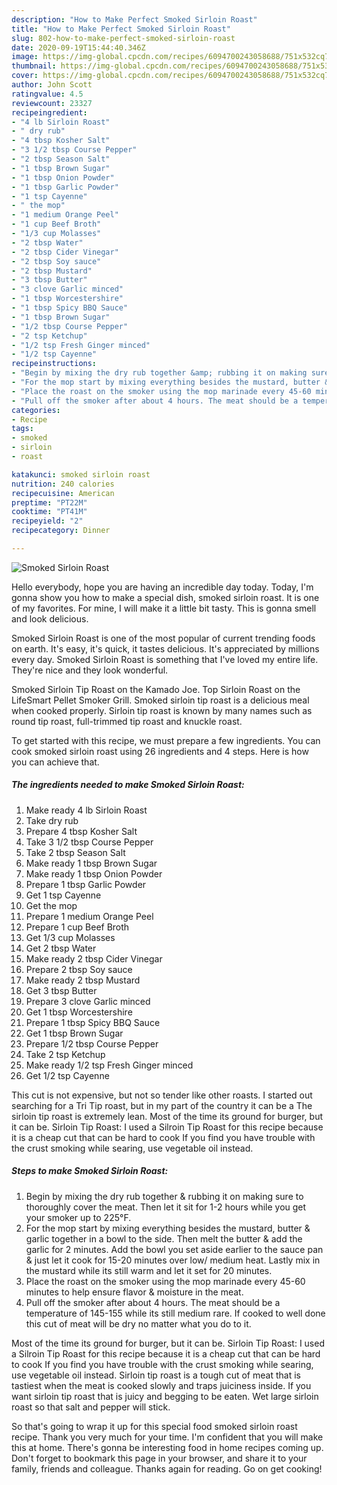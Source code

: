 ```yaml
---
description: "How to Make Perfect Smoked Sirloin Roast"
title: "How to Make Perfect Smoked Sirloin Roast"
slug: 802-how-to-make-perfect-smoked-sirloin-roast
date: 2020-09-19T15:44:40.346Z
image: https://img-global.cpcdn.com/recipes/6094700243058688/751x532cq70/smoked-sirloin-roast-recipe-main-photo.jpg
thumbnail: https://img-global.cpcdn.com/recipes/6094700243058688/751x532cq70/smoked-sirloin-roast-recipe-main-photo.jpg
cover: https://img-global.cpcdn.com/recipes/6094700243058688/751x532cq70/smoked-sirloin-roast-recipe-main-photo.jpg
author: John Scott
ratingvalue: 4.5
reviewcount: 23327
recipeingredient:
- "4 lb Sirloin Roast"
- " dry rub"
- "4 tbsp Kosher Salt"
- "3 1/2 tbsp Course Pepper"
- "2 tbsp Season Salt"
- "1 tbsp Brown Sugar"
- "1 tbsp Onion Powder"
- "1 tbsp Garlic Powder"
- "1 tsp Cayenne"
- " the mop"
- "1 medium Orange Peel"
- "1 cup Beef Broth"
- "1/3 cup Molasses"
- "2 tbsp Water"
- "2 tbsp Cider Vinegar"
- "2 tbsp Soy sauce"
- "2 tbsp Mustard"
- "3 tbsp Butter"
- "3 clove Garlic minced"
- "1 tbsp Worcestershire"
- "1 tbsp Spicy BBQ Sauce"
- "1 tbsp Brown Sugar"
- "1/2 tbsp Course Pepper"
- "2 tsp Ketchup"
- "1/2 tsp Fresh Ginger minced"
- "1/2 tsp Cayenne"
recipeinstructions:
- "Begin by mixing the dry rub together &amp; rubbing it on making sure to thoroughly cover the meat. Then let it sit for 1-2 hours while you get your smoker up to 225°F."
- "For the mop start by mixing everything besides the mustard, butter &amp; garlic together in a bowl to the side. Then melt the butter &amp; add the garlic for 2 minutes. Add the bowl you set aside earlier to the sauce pan &amp; just let it cook for 15-20 minutes over low/ medium heat. Lastly mix in the mustard while its still warm and let it set for 20 minutes."
- "Place the roast on the smoker using the mop marinade every 45-60 minutes to help ensure flavor &amp; moisture in the meat."
- "Pull off the smoker after about 4 hours. The meat should be a temperature of 145-155 while its still medium rare. If cooked to well done this cut of meat will be dry no matter what you do to it."
categories:
- Recipe
tags:
- smoked
- sirloin
- roast

katakunci: smoked sirloin roast 
nutrition: 240 calories
recipecuisine: American
preptime: "PT22M"
cooktime: "PT41M"
recipeyield: "2"
recipecategory: Dinner

---
```



![Smoked Sirloin Roast](https://img-global.cpcdn.com/recipes/6094700243058688/751x532cq70/smoked-sirloin-roast-recipe-main-photo.jpg)

Hello everybody, hope you are having an incredible day today. Today, I'm gonna show you how to make a special dish, smoked sirloin roast. It is one of my favorites. For mine, I will make it a little bit tasty. This is gonna smell and look delicious.

Smoked Sirloin Roast is one of the most popular of current trending foods on earth. It's easy, it's quick, it tastes delicious. It's appreciated by millions every day. Smoked Sirloin Roast is something that I've loved my entire life. They're nice and they look wonderful.

Smoked Sirloin Tip Roast on the Kamado Joe. Top Sirloin Roast on the LifeSmart Pellet Smoker Grill. Smoked sirloin tip roast is a delicious meal when cooked properly. Sirloin tip roast is known by many names such as round tip roast, full-trimmed tip roast and knuckle roast.


To get started with this recipe, we must prepare a few ingredients. You can cook smoked sirloin roast using 26 ingredients and 4 steps. Here is how you can achieve that.

<!--inarticleads1-->

##### The ingredients needed to make Smoked Sirloin Roast:

1. Make ready 4 lb Sirloin Roast
1. Take  dry rub
1. Prepare 4 tbsp Kosher Salt
1. Take 3 1/2 tbsp Course Pepper
1. Take 2 tbsp Season Salt
1. Make ready 1 tbsp Brown Sugar
1. Make ready 1 tbsp Onion Powder
1. Prepare 1 tbsp Garlic Powder
1. Get 1 tsp Cayenne
1. Get  the mop
1. Prepare 1 medium Orange Peel
1. Prepare 1 cup Beef Broth
1. Get 1/3 cup Molasses
1. Get 2 tbsp Water
1. Make ready 2 tbsp Cider Vinegar
1. Prepare 2 tbsp Soy sauce
1. Make ready 2 tbsp Mustard
1. Get 3 tbsp Butter
1. Prepare 3 clove Garlic minced
1. Get 1 tbsp Worcestershire
1. Prepare 1 tbsp Spicy BBQ Sauce
1. Get 1 tbsp Brown Sugar
1. Prepare 1/2 tbsp Course Pepper
1. Take 2 tsp Ketchup
1. Make ready 1/2 tsp Fresh Ginger minced
1. Get 1/2 tsp Cayenne


This cut is not expensive, but not so tender like other roasts. I started out searching for a Tri Tip roast, but in my part of the country it can be a The sirloin tip roast is extremely lean. Most of the time its ground for burger, but it can be. Sirloin Tip Roast: I used a Silroin Tip Roast for this recipe because it is a cheap cut that can be hard to cook If you find you have trouble with the crust smoking while searing, use vegetable oil instead. 

<!--inarticleads2-->

##### Steps to make Smoked Sirloin Roast:

1. Begin by mixing the dry rub together &amp; rubbing it on making sure to thoroughly cover the meat. Then let it sit for 1-2 hours while you get your smoker up to 225°F.
1. For the mop start by mixing everything besides the mustard, butter &amp; garlic together in a bowl to the side. Then melt the butter &amp; add the garlic for 2 minutes. Add the bowl you set aside earlier to the sauce pan &amp; just let it cook for 15-20 minutes over low/ medium heat. Lastly mix in the mustard while its still warm and let it set for 20 minutes.
1. Place the roast on the smoker using the mop marinade every 45-60 minutes to help ensure flavor &amp; moisture in the meat.
1. Pull off the smoker after about 4 hours. The meat should be a temperature of 145-155 while its still medium rare. If cooked to well done this cut of meat will be dry no matter what you do to it.


Most of the time its ground for burger, but it can be. Sirloin Tip Roast: I used a Silroin Tip Roast for this recipe because it is a cheap cut that can be hard to cook If you find you have trouble with the crust smoking while searing, use vegetable oil instead. Sirloin tip roast is a tough cut of meat that is tastiest when the meat is cooked slowly and traps juiciness inside. If you want sirloin tip roast that is juicy and begging to be eaten. Wet large sirloin roast so that salt and pepper will stick. 

So that's going to wrap it up for this special food smoked sirloin roast recipe. Thank you very much for your time. I'm confident that you will make this at home. There's gonna be interesting food in home recipes coming up. Don't forget to bookmark this page in your browser, and share it to your family, friends and colleague. Thanks again for reading. Go on get cooking!
